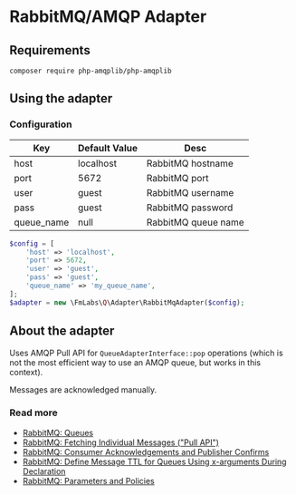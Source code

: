 # RabbitMQ/AMQP Adapter

## Requirements

```shell
composer require php-amqplib/php-amqplib
```

## Using the adapter

### Configuration

| Key           | Default Value    | Desc
| ---           | ---              | ---
| host          | localhost        | RabbitMQ hostname
| port          | 5672             | RabbitMQ port
| user          | guest            | RabbitMQ username
| pass          | guest            | RabbitMQ password
| queue_name    | null             | RabbitMQ queue name

```php
$config = [
    'host' => 'localhost',
    'port' => 5672,
    'user' => 'guest',
    'pass' => 'guest',
    'queue_name' => 'my_queue_name',
];
$adapter = new \FmLabs\Q\Adapter\RabbitMqAdapter($config); 
```

## About the adapter

Uses AMQP Pull API for `QueueAdapterInterface::pop` operations
(which is not the most efficient way to use an AMQP queue, but works in this context).

Messages are acknowledged manually.

### Read more
- [RabbitMQ: Queues](https://www.rabbitmq.com/queues.html)
- [RabbitMQ: Fetching Individual Messages ("Pull API")](https://www.rabbitmq.com/consumers.html#fetching)
- [RabbitMQ: Consumer Acknowledgements and Publisher Confirms](https://www.rabbitmq.com/confirms.html)
- [RabbitMQ: Define Message TTL for Queues Using x-arguments During Declaration](https://www.rabbitmq.com/ttl.html#message-ttl-using-x-args)
- [RabbitMQ: Parameters and Policies](https://www.rabbitmq.com/parameters.html)
